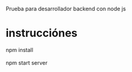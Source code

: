 Prueba para desarrollador backend con node js

# instrucciónes
npm install 
<br><br>
npm start server